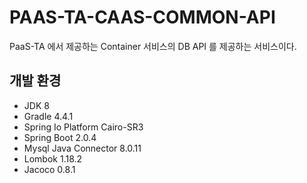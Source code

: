# PAAS-TA-CAAS-COMMON-API
  PaaS-TA 에서 제공하는 Container 서비스의 DB API 를 제공하는 서비스이다.

## 개발 환경
- JDK 8
- Gradle 4.4.1
- Spring Io Platform Cairo-SR3
- Spring Boot 2.0.4
- Mysql Java Connector 8.0.11
- Lombok 1.18.2
- Jacoco 0.8.1